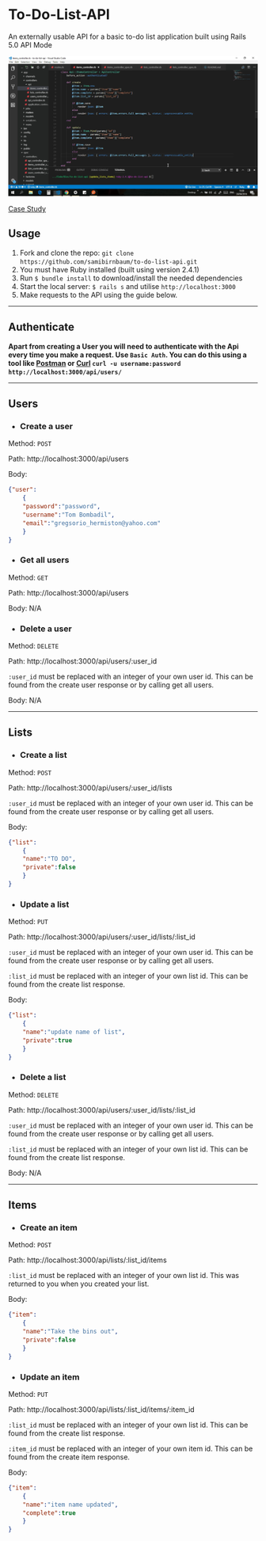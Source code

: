 # To-Do-List-API

An externally usable API for a basic to-do list application built using Rails 5.0 API Mode

![Snapshot](app/assets/images/snapshot.png)

[Case Study](https://samibirnbaum.com/portfolio/to-do-list-api.html)

## Usage

1. Fork and clone the repo: `git clone https://github.com/samibirnbaum/to-do-list-api.git`
2. You must have Ruby installed (built using version 2.4.1)
3. Run `$ bundle install` to download/install the needed dependencies
4. Start the local server: `$ rails s` and utilise `http://localhost:3000`
5. Make requests to the API using the guide below.

<hr>

## Authenticate
**Apart from creating a User you will need to authenticate with the Api every time you make a request.
Use `Basic Auth`. 
You can do this using a tool like [Postman](https://www.getpostman.com/)
or [Curl](https://curl.haxx.se/) `curl -u username:password http://localhost:3000/api/users/`**

<hr>

## Users
- ### Create a user

Method: `POST`

Path: http://localhost:3000/api/users

Body:
```json
{"user":
	{
	"password":"password",
	"username":"Tom Bombadil",
	"email":"gregsorio_hermiston@yahoo.com"
	}
}
```

- ### Get all users
Method: `GET`

Path: http://localhost:3000/api/users

Body: N/A

- ### Delete a user
Method: `DELETE`

Path: http://localhost:3000/api/users/:user_id

`:user_id` must be replaced with an integer of your own user id. This can be found from the create user response or by calling get all users.

Body: N/A


<hr>

## Lists
- ### Create a list
Method: `POST`

Path: http://localhost:3000/api/users/:user_id/lists

`:user_id` must be replaced with an integer of your own user id. This can be found from the create user response or by calling get all users.

Body:
```json
{"list":
	{
	"name":"TO DO",
	"private":false
	}
}
```

- ### Update a list
Method: `PUT`

Path: http://localhost:3000/api/users/:user_id/lists/:list_id

`:user_id` must be replaced with an integer of your own user id. This can be found from the create user response or by calling get all users.

`:list_id` must be replaced with an integer of your own list id. This can be found from the create list response.

Body:
```json
{"list":
	{
	"name":"update name of list",
	"private":true
	}
}
```

- ### Delete a list
Method: `DELETE`

Path: http://localhost:3000/api/users/:user_id/lists/:list_id

`:user_id` must be replaced with an integer of your own user id. This can be found from the create user response or by calling get all users.

`:list_id` must be replaced with an integer of your own list id. This can be found from the create list response.

Body: N/A
<hr>

## Items
- ### Create an item
Method: `POST`

Path: http://localhost:3000/api/lists/:list_id/items

`:list_id` must be replaced with an integer of your own list id. This was returned to you when you created your list.

Body:
```json
{"item":
	{
	"name":"Take the bins out",
	"private":false
	}
}
```

- ### Update an item
Method: `PUT`

Path: http://localhost:3000/api/lists/:list_id/items/:item_id

`:list_id` must be replaced with an integer of your own list id. This can be found from the create list response.

`:item_id` must be replaced with an integer of your own item id. This can be found from the create item response.

Body:
```json
{"item":
	{
	"name":"item name updated",
	"complete":true
	}
}
```